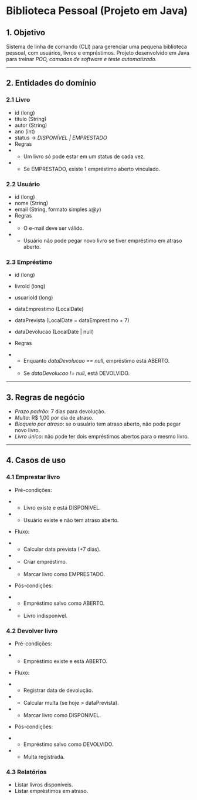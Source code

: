 # Biblioteca Pessoal (Projeto em Java)

## 1. Objetivo
Sistema de linha de comando (CLI) para gerenciar uma pequena biblioteca pessoal, com usuários, livros e empréstimos. Projeto desenvolvido em Java para treinar *POO, camadas de software e teste automatizado.*

---

## 2. Entidades do domínio

### 2.1 Livro
* id (long)
* titulo (String)
* autor (String)
* ano (int)
* status -> _DISPONÍVEL | EMPRESTADO_
* Regras
* * Um livro só pode estar em um status de cada vez.
* * Se EMPRESTADO, existe 1 empréstimo aberto vinculado.

### 2.2 Usuário
* id (long)
* nome (String)
* email (String, formato simples _x@y_)
* Regras
* * O e-mail deve ser válido.
* * Usuário não pode pegar novo livro se tiver empréstimo em atraso aberto.

### 2.3 Empréstimo
* id (long)
* livroId (long)
* usuarioId (long)
* dataEmprestimo (LocalDate)
* dataPrevista (LocalDate = dataEmprestimo + 7)
* dataDevolucao (LocalDate | null)

* Regras
* * Enquanto _dataDevolucao == null_, empréstimo está ABERTO.
* * Se _dataDevolucao != null_, está DEVOLVIDO.

---

## 3. Regras de negócio
* *Prazo padrão*: 7 dias para devolução.
* *Multa*: R$ 1,00 por dia de atraso.
* *Bloqueio por atraso*: se o usuário tem atraso aberto, não pode pegar novo livro.
* *Livro único*: não pode ter dois empréstimos abertos para o mesmo livro.

---

## 4. Casos de uso

### 4.1 Emprestar livro

* Pré-condições:
* * Livro existe e está DISPONIVEL.
* * Usuário existe e não tem atraso aberto.

* Fluxo:
* * Calcular data prevista (+7 dias).
* * Criar empréstimo.
* * Marcar livro como EMPRESTADO.

* Pós-condições:
* * Empréstimo salvo como ABERTO.
* * Livro indisponível.

### 4.2 Devolver livro

* Pré-condições:
* * Empréstimo existe e está ABERTO.

* Fluxo:
* * Registrar data de devolução.
* * Calcular multa (se hoje > dataPrevista).
* * Marcar livro como DISPONIVEL.

* Pós-condições:
* * Empréstimo salvo como DEVOLVIDO.
* * Multa registrada.

### 4.3 Relatórios

* Listar livros disponíveis.
* Listar empréstimos em atraso.

